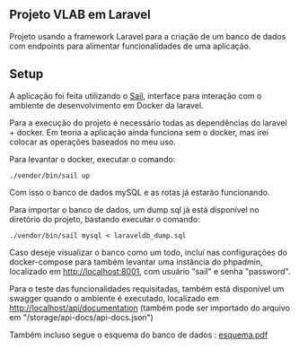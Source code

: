 ## Projeto VLAB em Laravel

Projeto usando a framework Laravel para a criação de um banco de dados com endpoints para alimentar funcionalidades de uma aplicação.

## Setup

A aplicação foi feita utilizando o [Sail]([https://laravel.com/docs/contributions](https://laravel.com/docs/11.x/sail)), interface para interação com o ambiente de desenvolvimento em Docker da laravel.

Para a execução do projeto é necessário todas as dependências do laravel + docker. Em teoria a aplicação ainda funciona sem o docker, mas irei colocar as operações baseados no meu uso.

Para levantar o docker, executar o comando:

```console
./vendor/bin/sail up
```

Com isso o banco de dados mySQL e as rotas já estarão funcionando.

Para importar o banco de dados, um dump sql já está disponível no diretório do projeto, bastando executar o comando:

```console
./vendor/bin/sail mysql < laraveldb_dump.sql
```

Caso deseje visualizar o banco como um todo, incluí nas configurações do docker-compose para também levantar uma instância do phpadmin, localizado em [http://localhost:8001](http://localhost:8001), com usuário "sail" e senha "password".

Para o teste das funcionalidades requisitadas, também está disponível um swagger quando o ambiente é executado, localizado em [http://localhost/api/documentation](http://localhost/api/documentation) (também pode ser importado do arquivo em "/storage/api-docs/api-docs.json")

Também incluso segue o esquema do banco de dados : [esquema.pdf](https://github.com/user-attachments/files/18596751/esquema.pdf)
